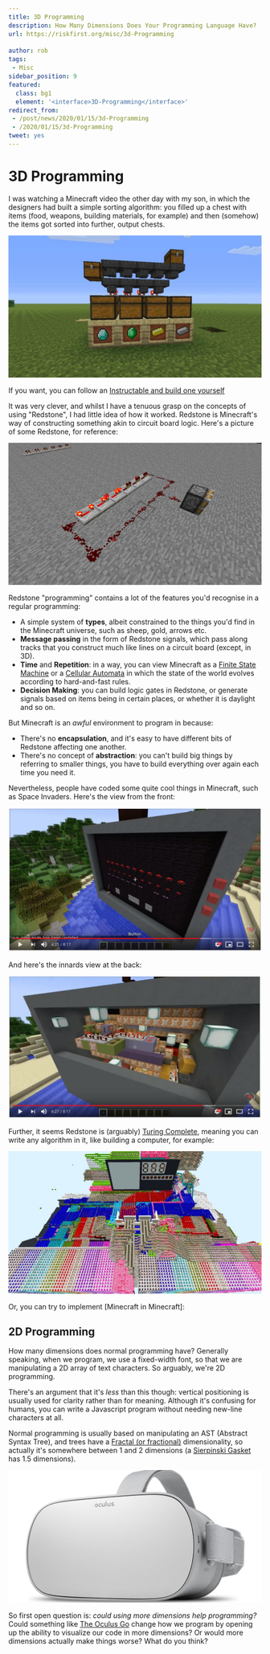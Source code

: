 ```yaml
---
title: 3D Programming
description: How Many Dimensions Does Your Programming Language Have?
url: https://riskfirst.org/misc/3d-Programming

author: rob
tags:
 - Misc
sidebar_position: 9
featured: 
  class: bg1
  element: '<interface>3D-Programming</interface>'
redirect_from: 
 - /post/news/2020/01/15/3d-Programming
 - /2020/01/15/3d-Programming
tweet: yes
---
```


# 3D Programming

I was watching a Minecraft video the other day with my son, in which the designers had built a simple sorting algorithm:  you filled up a chest with items (food, weapons, building materials, for example) and then (somehow) the items got sorted into further, output chests.

![A Sorting System Built In Minecraft](/img/posts/minecraft/minecraft.jpg)

If you want, you can follow an [Instructable and build one yourself](https://www.instructables.com/id/Minecraft-Sorting-System/)

It was very clever, and whilst I have a tenuous grasp on the concepts of using "Redstone", I had little idea of how it worked.  Redstone is Minecraft's way of constructing something akin to circuit board logic.  Here's a picture of some Redstone, for reference:

![Redstone](/img/posts/minecraft/redstone.png)

Redstone "programming" contains a lot of the features you'd recognise in a regular programming:

 - A simple system of **types**, albeit constrained to the things you'd find in the Minecraft universe, such as sheep, gold, arrows etc.
 - **Message passing** in the form of Redstone signals, which pass along tracks that you construct much like lines on a circuit board (except, in 3D).
 - **Time** and **Repetition**:  in a way, you can view Minecraft as a [Finite State Machine](https://en.wikipedia.org/wiki/Finite-state_machine) or a [Cellular Automata](https://en.wikipedia.org/wiki/Cellular_automaton) in which the state of the world evolves according to hard-and-fast rules.
 - **Decision Making**:  you can build logic gates in Redstone, or generate signals based on items being in certain places, or whether it is daylight and so on.
 
But Minecraft is an _awful_ environment to program in because:

 - There's no **encapsulation**, and it's easy to have different bits of Redstone affecting one another.
 - There's no concept of **abstraction**:  you can't build big things by referring to smaller things, you have to build everything over again each time you need it.

Nevertheless, people have coded some quite cool things in Minecraft, such as Space Invaders.  Here's the view from the front:

![Space Invaders From The Front](/img/posts/minecraft/si_front.png)

And here's the innards view at the back:

![Space Invaders From The Back](/img/posts/minecraft/si_back.png)

Further, it seems Redstone is (arguably) [Turing Complete](https://en.m.wikipedia.org/wiki/Turing_completeness), meaning you can write any algorithm in it, like building a computer, for example:

![Redstone Computer](/img/posts/minecraft/computer.jpg)

Or, you can try to implement [Minecraft in Minecraft]:

## 2D Programming

How many dimensions does normal programming have?  Generally speaking, when we program, we use a fixed-width font, so that we are manipulating a 2D array of text characters.  So arguably, we're 2D programming.

There's an argument that it's _less_ than this though:  vertical positioning is usually used for clarity rather than for meaning.  Although it's confusing for humans, you can write a Javascript program without needing new-line characters at all.

Normal programming is usually based on manipulating an AST (Abstract Syntax Tree), and trees have a [Fractal (or fractional)](https://en.wikipedia.org/wiki/Hausdorff_dimension) dimensionality, so actually it's somewhere between 1 and 2 dimensions (a [Sierpinski Gasket](https://en.wikipedia.org/wiki/Hausdorff_dimension#Examples) has 1.5 dimensions).

![Oculus Go](/img/posts/minecraft/oculus.jpg)

So first open question is:  _could using more dimensions help programming?_  Could something like [The Oculus Go](https://www.oculus.com/go/) change how we program by opening up the ability to visualize our code in more dimensions?  Or would more dimensions actually make things worse?  What do you think?







